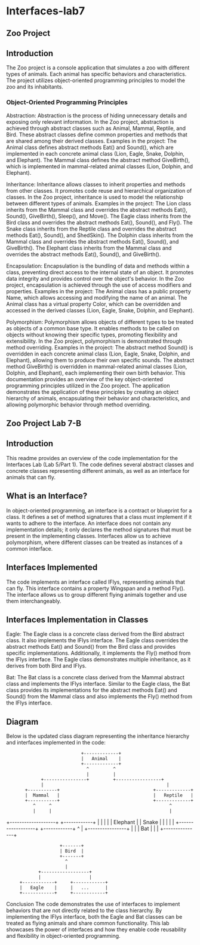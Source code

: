 # Interfaces-lab7


## Zoo Project 


## Introduction
The Zoo project is a console application that simulates a zoo with different types of animals. Each animal has specific behaviors and characteristics. The project utilizes object-oriented programming principles to model the zoo and its inhabitants.


### Object-Oriented Programming Principles

Abstraction: Abstraction is the process of hiding unnecessary details and exposing only relevant information. In the Zoo project, abstraction is achieved through abstract classes such as Animal, Mammal, Reptile, and Bird. These abstract classes define common properties and methods that are shared among their derived classes.
Examples in the project:
The Animal class defines abstract methods Eat() and Sound(), which are implemented in each concrete animal class (Lion, Eagle, Snake, Dolphin, and Elephant).
The Mammal class defines the abstract method GiveBirth(), which is implemented in mammal-related animal classes (Lion, Dolphin, and Elephant).

Inheritance: Inheritance allows classes to inherit properties and methods from other classes. It promotes code reuse and hierarchical organization of classes. In the Zoo project, inheritance is used to model the relationship between different types of animals.
Examples in the project:
The Lion class inherits from the Mammal class and overrides the abstract methods Eat(), Sound(), GiveBirth(), Sleep(), and Move().
The Eagle class inherits from the Bird class and overrides the abstract methods Eat(), Sound(), and Fly().
The Snake class inherits from the Reptile class and overrides the abstract methods Eat(), Sound(), and ShedSkin().
The Dolphin class inherits from the Mammal class and overrides the abstract methods Eat(), Sound(), and GiveBirth().
The Elephant class inherits from the Mammal class and overrides the abstract methods Eat(), Sound(), and GiveBirth().

Encapsulation: Encapsulation is the bundling of data and methods within a class, preventing direct access to the internal state of an object. It promotes data integrity and provides control over the object's behavior. In the Zoo project, encapsulation is achieved through the use of access modifiers and properties.
Examples in the project:
The Animal class has a public property Name, which allows accessing and modifying the name of an animal.
The Animal class has a virtual property Color, which can be overridden and accessed in the derived classes (Lion, Eagle, Snake, Dolphin, and Elephant).

Polymorphism: Polymorphism allows objects of different types to be treated as objects of a common base type. It enables methods to be called on objects without knowing their specific types, promoting flexibility and extensibility. In the Zoo project, polymorphism is demonstrated through method overriding.
Examples in the project:
The abstract method Sound() is overridden in each concrete animal class (Lion, Eagle, Snake, Dolphin, and Elephant), allowing them to produce their own specific sounds.
The abstract method GiveBirth() is overridden in mammal-related animal classes (Lion, Dolphin, and Elephant), each implementing their own birth behavior.
This documentation provides an overview of the key object-oriented programming principles utilized in the Zoo project. The application demonstrates the application of these principles by creating an object hierarchy of animals, encapsulating their behavior and characteristics, and allowing polymorphic behavior through method overriding.

## Zoo Project Lab 7-B

## Introduction
This readme provides an overview of the code implementation for the Interfaces Lab (Lab 5/Part 1). The code defines several abstract classes and concrete classes representing different animals, as well as an interface for animals that can fly.

## What is an Interface?
In object-oriented programming, an interface is a contract or blueprint for a class. It defines a set of method signatures that a class must implement if it wants to adhere to the interface. An interface does not contain any implementation details; it only declares the method signatures that must be present in the implementing classes. Interfaces allow us to achieve polymorphism, where different classes can be treated as instances of a common interface.

## Interfaces Implemented
The code implements an interface called IFlys, representing animals that can fly. This interface contains a property Wingspan and a method Fly(). The interface allows us to group different flying animals together and use them interchangeably.

## Interfaces Implementation in Classes
Eagle: The Eagle class is a concrete class derived from the Bird abstract class. It also implements the IFlys interface. The Eagle class overrides the abstract methods Eat() and Sound() from the Bird class and provides specific implementations. Additionally, it implements the Fly() method from the IFlys interface. The Eagle class demonstrates multiple inheritance, as it derives from both Bird and IFlys.

Bat: The Bat class is a concrete class derived from the Mammal abstract class and implements the IFlys interface. Similar to the Eagle class, the Bat class provides its implementations for the abstract methods Eat() and Sound() from the Mammal class and also implements the Fly() method from the IFlys interface.

## Diagram
Below is the updated class diagram representing the inheritance hierarchy and interfaces implemented in the code:



                                +-------------+
                                |   Animal    |
                                +-------------+
                                  ^         ^
                                  |         |
                 +----------------+         +-----------------+
                 |                                              |
           +-----------+                                   +-------------+
           |  Mammal   |                                   |   Reptile   |
           +-----------+                                   +-------------+
              ^     ^                                            ^
              |     |                                            |
+-------------------+                                    +------------+
|                  |                                    |           |
|    Elephant      |                                    |    Snake  |
|                  |                                    |           |
+------------------+                                    +------------+
              ^
              |
+----------------+
|               |
|    Bat        |
|               |
+---------------+

                        +-------+
                        | Bird  |
                        +-------+
                          ^
                          |
                +------------------+
                |                  |
         +------------+     +------------+
         |   Eagle    |     |   ...      |
         +------------+     +------------+
Conclusion
The code demonstrates the use of interfaces to implement behaviors that are not directly related to the class hierarchy. By implementing the IFlys interface, both the Eagle and Bat classes can be treated as flying animals and share common functionality. This lab showcases the power of interfaces and how they enable code reusability and flexibility in object-oriented programming.
